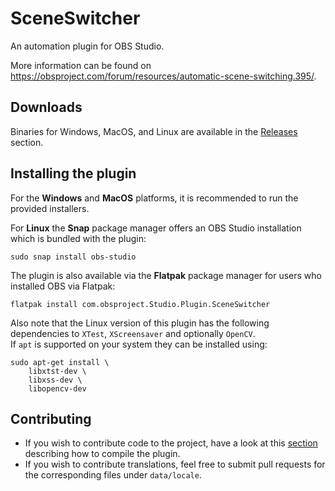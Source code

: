 # SceneSwitcher
An automation plugin for OBS Studio.

More information can be found on https://obsproject.com/forum/resources/automatic-scene-switching.395/.

## Downloads

Binaries for Windows, MacOS, and Linux are available in the [Releases](https://github.com/WarmUpTill/SceneSwitcher/releases) section.

## Installing the plugin

For the **Windows** and **MacOS** platforms, it is recommended to run the provided installers.

For **Linux** the **Snap** package manager offers an OBS Studio installation which is bundled with the plugin:
```
sudo snap install obs-studio
```
The plugin is also available via the **Flatpak** package manager for users who installed OBS via Flatpak:
```
flatpak install com.obsproject.Studio.Plugin.SceneSwitcher
```

Also note that the Linux version of this plugin has the following dependencies to `XTest`, `XScreensaver` and optionally `OpenCV`.  
If `apt` is supported on your system they can be installed using:
```
sudo apt-get install \
    libxtst-dev \
    libxss-dev \
    libopencv-dev
```

## Contributing

- If you wish to contribute code to the project, have a look at this [section](BUILDING.md) describing how to compile the plugin.
- If you wish to contribute translations, feel free to submit pull requests for the corresponding files under `data/locale`.


